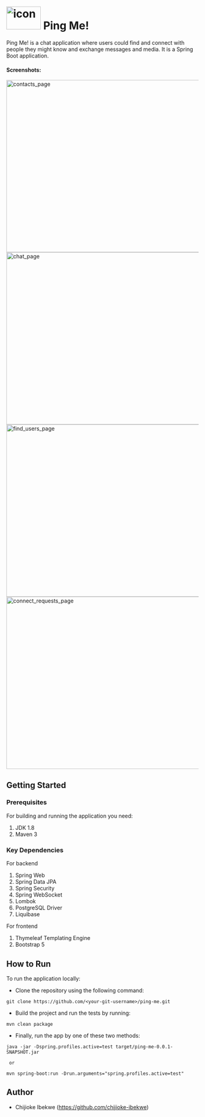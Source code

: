 # <img src="https://ping-me-resources.s3.us-east-2.amazonaws.com/ping-me-icon-1.png" alt="icon" width="90" height="60"> Ping Me!
Ping Me! is a chat application where users could find and connect with people they might know and exchange messages and media. It is a Spring Boot application.

#### Screenshots:
<img src="https://ping-me-resources.s3.us-east-2.amazonaws.com/screenshots/contacts_page.png" alt="contacts_page" width="700" height="450">
<img src="https://ping-me-resources.s3.us-east-2.amazonaws.com/screenshots/chat_page.png" alt="chat_page" width="700" height="450">
<img src="https://ping-me-resources.s3.us-east-2.amazonaws.com/screenshots/findusers_page.png" alt="find_users_page" width="700" height="450">
<img src="https://ping-me-resources.s3.us-east-2.amazonaws.com/screenshots/request_page.png" alt="connect_requests_page" width="700" height="450">

## Getting Started
### Prerequisites
For building and running the application you need:
1. JDK 1.8
2. Maven 3

### Key Dependencies
For backend
1. Spring Web
2. Spring Data JPA
3. Spring Security
4. Spring WebSocket
5. Lombok
6. PostgreSQL Driver
7. Liquibase

For frontend
1. Thymeleaf Templating Engine
2. Bootstrap 5

## How to Run
To run the application locally:
- Clone the repository using the following command:
```
git clone https://github.com/<your-git-username>/ping-me.git
```
- Build the project and run the tests by running:
```
mvn clean package
```
- Finally, run the app by one of these two methods:
```
java -jar -Dspring.profiles.active=test target/ping-me-0.0.1-SNAPSHOT.jar
  
 or
  
mvn spring-boot:run -Drun.arguments="spring.profiles.active=test"
```

## Author
- Chijioke Ibekwe (https://github.com/chijioke-ibekwe)


